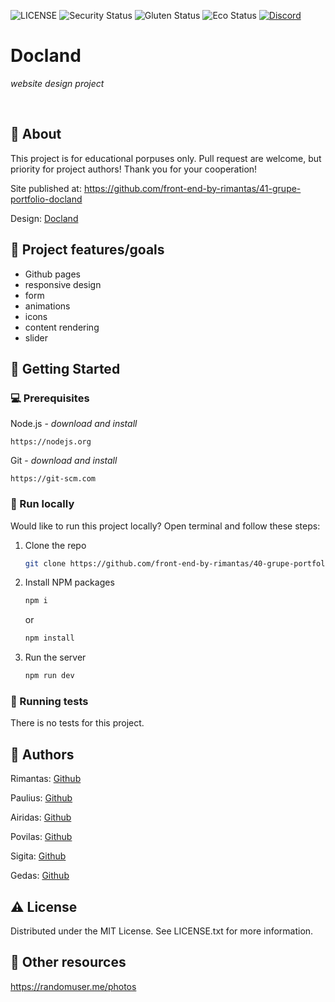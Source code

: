 ![LICENSE](https://img.shields.io/badge/license-MIT-blue.svg?style=flat-square)
![Security Status](https://img.shields.io/security-headers?label=Security&url=https%3A%2F%2Fgithub.com&style=flat-square)
![Gluten Status](https://img.shields.io/badge/Gluten-Free-green.svg)
![Eco Status](https://img.shields.io/badge/ECO-Friendly-green.svg)
[![Discord](https://discord.com/api/guilds/571393319201144843/widget.png)](https://discord.gg/dRwW4rw)

# Docland

_website design project_

<br>

## 🌟 About

This project is for educational porpuses only. Pull request are welcome, but priority for project authors! Thank you for your cooperation!

Site published at: https://github.com/front-end-by-rimantas/41-grupe-portfolio-docland

Design: [Docland](https://themelooks.org/demo/docland/html/index.html)

## 🎯 Project features/goals

-   Github pages
-   responsive design
-   form
-   animations
-   icons
-   content rendering
-   slider

## 🧰 Getting Started

### 💻 Prerequisites

Node.js - _download and install_

```
https://nodejs.org
```

Git - _download and install_

```
https://git-scm.com
```

### 🏃 Run locally

Would like to run this project locally? Open terminal and follow these steps:

1. Clone the repo
    ```sh
    git clone https://github.com/front-end-by-rimantas/40-grupe-portfolio.git
    ```
2. Install NPM packages
    ```sh
    npm i
    ```
    or
    ```sh
    npm install
    ```
3. Run the server
    ```sh
    npm run dev
    ```

### 🧪 Running tests

There is no tests for this project.

## 🎅 Authors

Rimantas: [Github](https://github.com/belauzas)

Paulius: [Github](https://github.com/PauliusJaras)

Airidas: [Github](https://github.com/airidasju)

Povilas: [Github](https://github.com/PoPe-git)

Sigita: [Github](https://github.com/SigitaZaromskiene)

Gedas: [Github](https://github.com/wilksa)

## ⚠️ License

Distributed under the MIT License. See LICENSE.txt for more information.

## 🔗 Other resources

https://randomuser.me/photos
